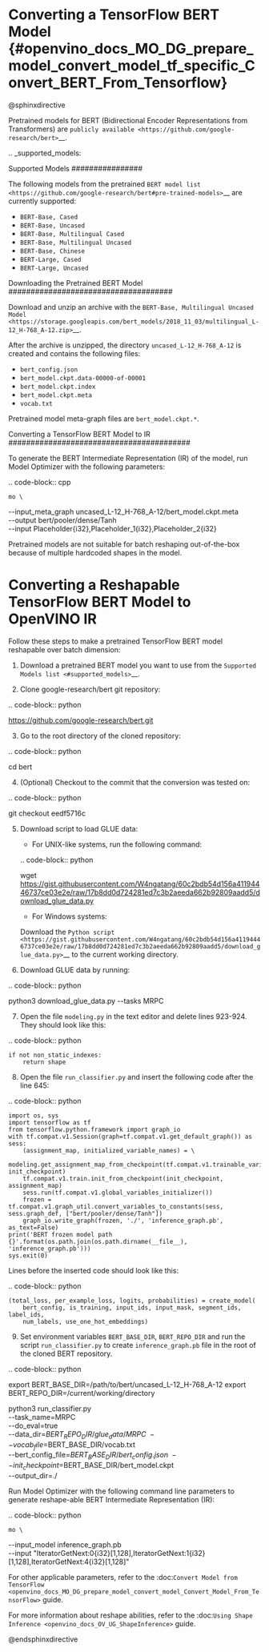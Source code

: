 # Converting a TensorFlow BERT Model {#openvino_docs_MO_DG_prepare_model_convert_model_tf_specific_Convert_BERT_From_Tensorflow}

@sphinxdirective

Pretrained models for BERT (Bidirectional Encoder Representations from Transformers) are
`publicly available <https://github.com/google-research/bert>`__.

.. _supported_models:

Supported Models
################

The following models from the pretrained `BERT model list <https://github.com/google-research/bert#pre-trained-models>`__ are currently supported:

* ``BERT-Base, Cased``
* ``BERT-Base, Uncased``
* ``BERT-Base, Multilingual Cased``
* ``BERT-Base, Multilingual Uncased``
* ``BERT-Base, Chinese``
* ``BERT-Large, Cased``
* ``BERT-Large, Uncased``

Downloading the Pretrained BERT Model
#####################################

Download and unzip an archive with the `BERT-Base, Multilingual Uncased Model <https://storage.googleapis.com/bert_models/2018_11_03/multilingual_L-12_H-768_A-12.zip>`__.

After the archive is unzipped, the directory ``uncased_L-12_H-768_A-12`` is created and contains the following files:

* ``bert_config.json``
* ``bert_model.ckpt.data-00000-of-00001``
* ``bert_model.ckpt.index``
* ``bert_model.ckpt.meta``
* ``vocab.txt``

Pretrained model meta-graph files are ``bert_model.ckpt.*``.

Converting a TensorFlow BERT Model to IR
#########################################

To generate the BERT Intermediate Representation (IR) of the model, run Model Optimizer with the following parameters:

.. code-block:: cpp

    mo \
   --input_meta_graph uncased_L-12_H-768_A-12/bert_model.ckpt.meta \
   --output bert/pooler/dense/Tanh                                 \
   --input Placeholder{i32},Placeholder_1{i32},Placeholder_2{i32}


Pretrained models are not suitable for batch reshaping out-of-the-box because of multiple hardcoded shapes in the model.

Converting a Reshapable TensorFlow BERT Model to OpenVINO IR
=============================================================

Follow these steps to make a pretrained TensorFlow BERT model reshapable over batch dimension:

1. Download a pretrained BERT model you want to use from the `Supported Models list <#supported_models>`__.

2. Clone google-research/bert git repository:

.. code-block:: python

   https://github.com/google-research/bert.git

3. Go to the root directory of the cloned repository:

.. code-block:: python

   cd bert

4. (Optional) Checkout to the commit that the conversion was tested on:

.. code-block:: python

   git checkout eedf5716c

5. Download script to load GLUE data:

   * For UNIX-like systems, run the following command:

   .. code-block:: python

      wget https://gist.githubusercontent.com/W4ngatang/60c2bdb54d156a41194446737ce03e2e/raw/17b8dd0d724281ed7c3b2aeeda662b92809aadd5/download_glue_data.py

   * For Windows systems:

    Download the `Python script <https://gist.githubusercontent.com/W4ngatang/60c2bdb54d156a41194446737ce03e2e/raw/17b8dd0d724281ed7c3b2aeeda662b92809aadd5/download_glue_data.py>`__ to the current working directory.

6. Download GLUE data by running:

.. code-block:: python

   python3 download_glue_data.py --tasks MRPC

7. Open the file ``modeling.py`` in the text editor and delete lines 923-924. They should look like this:

.. code-block:: python

    if not non_static_indexes:
        return shape

8. Open the file ``run_classifier.py`` and insert the following code after the line 645:

.. code-block:: python

    import os, sys
    import tensorflow as tf
    from tensorflow.python.framework import graph_io
    with tf.compat.v1.Session(graph=tf.compat.v1.get_default_graph()) as sess:
        (assignment_map, initialized_variable_names) = \
            modeling.get_assignment_map_from_checkpoint(tf.compat.v1.trainable_variables(), init_checkpoint)
        tf.compat.v1.train.init_from_checkpoint(init_checkpoint, assignment_map)
        sess.run(tf.compat.v1.global_variables_initializer())
        frozen = tf.compat.v1.graph_util.convert_variables_to_constants(sess, sess.graph_def, ["bert/pooler/dense/Tanh"])
        graph_io.write_graph(frozen, './', 'inference_graph.pb', as_text=False)
    print('BERT frozen model path {}'.format(os.path.join(os.path.dirname(__file__), 'inference_graph.pb')))
    sys.exit(0)

Lines before the inserted code should look like this:

.. code-block:: python

    (total_loss, per_example_loss, logits, probabilities) = create_model(
        bert_config, is_training, input_ids, input_mask, segment_ids, label_ids,
        num_labels, use_one_hot_embeddings)


9. Set environment variables ``BERT_BASE_DIR``, ``BERT_REPO_DIR`` and run the script ``run_classifier.py`` to create ``inference_graph.pb`` file in the root of the cloned BERT repository.

.. code-block:: python

   export BERT_BASE_DIR=/path/to/bert/uncased_L-12_H-768_A-12
   export BERT_REPO_DIR=/current/working/directory

   python3 run_classifier.py \
       --task_name=MRPC \
       --do_eval=true \
       --data_dir=$BERT_REPO_DIR/glue_data/MRPC \
       --vocab_file=$BERT_BASE_DIR/vocab.txt \
       --bert_config_file=$BERT_BASE_DIR/bert_config.json \
       --init_checkpoint=$BERT_BASE_DIR/bert_model.ckpt \
       --output_dir=./

Run Model Optimizer with the following command line parameters to generate reshape-able BERT Intermediate Representation (IR):

.. code-block:: python

    mo \
   --input_model inference_graph.pb \
   --input "IteratorGetNext:0{i32}[1,128],IteratorGetNext:1{i32}[1,128],IteratorGetNext:4{i32}[1,128]"

For other applicable parameters, refer to the :doc:`Convert Model from TensorFlow <openvino_docs_MO_DG_prepare_model_convert_model_Convert_Model_From_TensorFlow>` guide.

For more information about reshape abilities, refer to the :doc:`Using Shape Inference <openvino_docs_OV_UG_ShapeInference>` guide.

@endsphinxdirective
